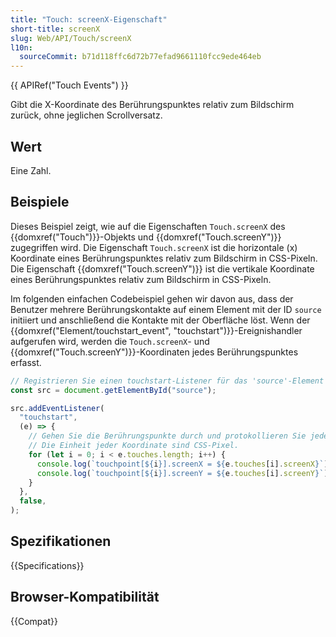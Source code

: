 ```yaml
---
title: "Touch: screenX-Eigenschaft"
short-title: screenX
slug: Web/API/Touch/screenX
l10n:
  sourceCommit: b71d118ffc6d72b77efad9661110fcc9ede464eb
---
```


{{ APIRef("Touch Events") }}

Gibt die X-Koordinate des Berührungspunktes relativ zum Bildschirm zurück, ohne jeglichen Scrollversatz.

## Wert

Eine Zahl.

## Beispiele

Dieses Beispiel zeigt, wie auf die Eigenschaften `Touch.screenX` des {{domxref("Touch")}}-Objekts und {{domxref("Touch.screenY")}} zugegriffen wird. Die Eigenschaft `Touch.screenX` ist die horizontale (x) Koordinate eines Berührungspunktes relativ zum Bildschirm in CSS-Pixeln. Die Eigenschaft {{domxref("Touch.screenY")}} ist die vertikale Koordinate eines Berührungspunktes relativ zum Bildschirm in CSS-Pixeln.

Im folgenden einfachen Codebeispiel gehen wir davon aus, dass der Benutzer mehrere Berührungskontakte auf einem Element mit der ID `source` initiiert und anschließend die Kontakte mit der Oberfläche löst. Wenn der {{domxref("Element/touchstart_event", "touchstart")}}-Ereignishandler aufgerufen wird, werden die `Touch.screenX`- und {{domxref("Touch.screenY")}}-Koordinaten jedes Berührungspunktes erfasst.

```js
// Registrieren Sie einen touchstart-Listener für das 'source'-Element
const src = document.getElementById("source");

src.addEventListener(
  "touchstart",
  (e) => {
    // Gehen Sie die Berührungspunkte durch und protokollieren Sie jede screenX/Y-Koordinate.
    // Die Einheit jeder Koordinate sind CSS-Pixel.
    for (let i = 0; i < e.touches.length; i++) {
      console.log(`touchpoint[${i}].screenX = ${e.touches[i].screenX}`);
      console.log(`touchpoint[${i}].screenY = ${e.touches[i].screenY}`);
    }
  },
  false,
);
```

## Spezifikationen

{{Specifications}}

## Browser-Kompatibilität

{{Compat}}
